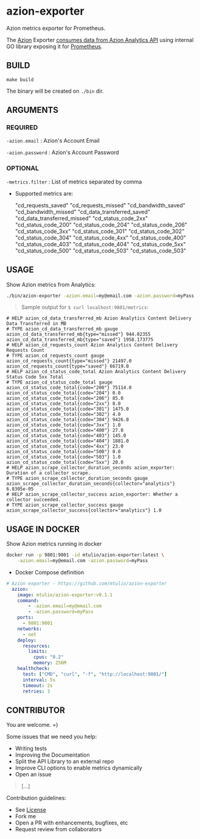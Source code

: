 # azion-exporter

Azion metrics exporter for Prometheus.

The [Azion](https://www.azion.com.br) Exporter [consumes data from Azion Analytics API](https://www.azion.com.br/developers/api-v2/) using internal GO library exposing it for [Prometheus](https://prometheus.io/).

## BUILD

`make build`

The binary will be created on `./bin` dir.

## ARGUMENTS

### REQUIRED

`-azion.email` : Azion's Account Email

`-azion.password` : Azion's Account Password

### OPTIONAL

`-metrics.filter` : List of metrics separated by comma

* Supported metrics are:

    "cd_requests_saved"
    "cd_requests_missed"
    "cd_bandwidth_saved"
    "cd_bandwidth_missed"
    "cd_data_transferred_saved"
    "cd_data_transferred_missed"
    "cd_status_code_2xx"
    "cd_status_code_200"
    "cd_status_code_204"
    "cd_status_code_206"
    "cd_status_code_3xx"
    "cd_status_code_301"
    "cd_status_code_302"
    "cd_status_code_304"
    "cd_status_code_4xx"
    "cd_status_code_400"
    "cd_status_code_403"
    "cd_status_code_404"
    "cd_status_code_5xx"
    "cd_status_code_500"
    "cd_status_code_503"
    "cd_status_code_503"

## USAGE

Show Azion metrics from Analytics:

```bash
./bin/azion-exporter -azion.email=my@email.com -azion.password=myPass
```

> Sample output for `$ curl localhost:9801/metrics`:

```log
# HELP azion_cd_data_transferred_mb Azion Analytics Content Delivery Data Transferred in MB
# TYPE azion_cd_data_transferred_mb gauge
azion_cd_data_transferred_mb{type="missed"} 944.02355
azion_cd_data_transferred_mb{type="saved"} 1958.173775
# HELP azion_cd_requests_count Azion Analytics Content Delivery Requests Count
# TYPE azion_cd_requests_count gauge
azion_cd_requests_count{type="missed"} 21497.0
azion_cd_requests_count{type="saved"} 66719.0
# HELP azion_cd_status_code_total Azion Analytics Content Delivery Status Code 5xx Total
# TYPE azion_cd_status_code_total gauge
azion_cd_status_code_total{code="200"} 75114.0
azion_cd_status_code_total{code="204"} 0.0
azion_cd_status_code_total{code="206"} 85.0
azion_cd_status_code_total{code="2xx"} 8.0
azion_cd_status_code_total{code="301"} 1475.0
azion_cd_status_code_total{code="302"} 4.0
azion_cd_status_code_total{code="304"} 9426.0
azion_cd_status_code_total{code="3xx"} 1.0
azion_cd_status_code_total{code="400"} 27.0
azion_cd_status_code_total{code="403"} 145.0
azion_cd_status_code_total{code="404"} 1881.0
azion_cd_status_code_total{code="4xx"} 23.0
azion_cd_status_code_total{code="500"} 0.0
azion_cd_status_code_total{code="503"} 1.0
azion_cd_status_code_total{code="5xx"} 20.0
# HELP azion_scrape_collector_duration_seconds azion_exporter: Duration of a collector scrape.
# TYPE azion_scrape_collector_duration_seconds gauge
azion_scrape_collector_duration_seconds{collector="analytics"} 6.8305e-05
# HELP azion_scrape_collector_success azion_exporter: Whether a collector succeeded.
# TYPE azion_scrape_collector_success gauge
azion_scrape_collector_success{collector="analytics"} 1.0

```

## USAGE IN DOCKER

Show Azion metrics running in docker

```bash
docker run -p 9801:9801 -id mtulio/azion-exporter:latest \
    -azion.email=my@email.com -azion.password=myPass
```

* Docker Compose definition

```YAML
# Azion exporter - https://github.com/mtulio/azion-exporter
  azion:
    image: mtulio/azion-exporter:v0.1.1
    command:
        - -azion.email=my@email.com
        - -azion.password=myPass
    ports:
      - 9801:9801
    networks:
      - net
    deploy:
      resources:
        limits:
          cpus: "0.2"
          memory: 256M
    healthcheck:
      test: ["CMD", "curl", "-f", "http://localhost:9801/"]
      interval: 5s
      timeout: 2s
      retries: 3
```

## CONTRIBUTOR

You are welcome. =)

Some issues that we need you help:

* Writing tests
* Improving the Documentation
* Split the API Library to an external repo
* Improve CLI options to enable metrics dynamically
* Open an issue
> [...]

Contribution guidelines:

* See [License](./LICENSE)
* Fork me
* Open a PR with enhancements, bugfixes, etc
* Request review from collaborators

